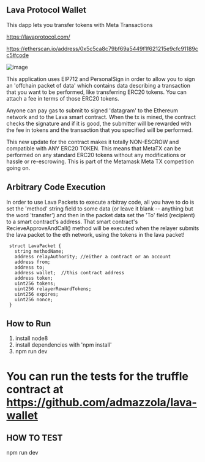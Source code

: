 
 ## Lava Protocol Wallet


 This dapp lets you transfer tokens with Meta Transactions

 https://lavaprotocol.com/

 https://etherscan.io/address/0x5c5ca8c79bf69a5449f1f621215e9cfc91189cc5#code

![image](https://user-images.githubusercontent.com/6249263/72673879-ed7c8c00-3a3d-11ea-8aa0-df98f0cff530.png)


 This application uses EIP712 and PersonalSign in order to allow you to sign an 'offchain packet of data' which contains data describing a transaction that you want to be performed, like transferring ERC20 tokens. You can attach a fee in terms of those ERC20 tokens.


 Anyone can pay gas to submit to signed 'datagram' to the Ethereum network and to the Lava smart contract. When the tx is mined, the contract checks the signature and if it is good, the submitter will be rewarded with the fee in tokens and the transaction that you specified will be performed.


 This new update for the contract makes it totally NON-ESCROW and compatible with ANY ERC20 TOKEN. This means that MetaTX can be performed on any standard ERC20 tokens without any modifications or hassle or re-escrowing. This is part of the Metamask Meta TX competition going on.

 ## Arbitrary Code Execution

  In order to use Lava Packets to execute arbitray code, all you have to do is set the 'method' string field to some data (or leave it blank -- anything but the word 'transfer') and then in the packet data set the 'To' field (recipient) to a smart contract's address.  That smart contract's RecieveApproveAndCall() method will be executed when the relayer submits the lava packet to the eth network, using the tokens in the lava packet!  




     struct LavaPacket {
       string methodName;
       address relayAuthority; //either a contract or an account
       address from;
       address to;
       address wallet;  //this contract address
       address token;
       uint256 tokens;
       uint256 relayerRewardTokens;
       uint256 expires;
       uint256 nonce;
     }








## How to Run
1. install node8
2. install dependencies with 'npm install'
3.  npm run dev



# You can run the tests for the truffle contract at https://github.com/admazzola/lava-wallet






## HOW TO TEST
npm run dev 
